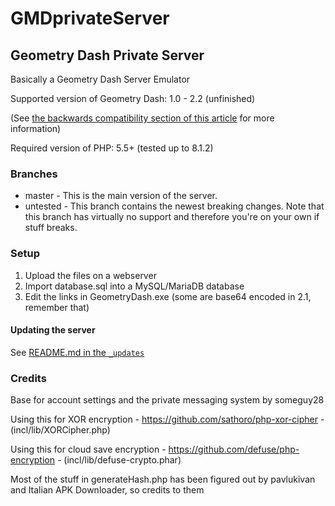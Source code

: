 # GMDprivateServer
## Geometry Dash Private Server
Basically a Geometry Dash Server Emulator

Supported version of Geometry Dash: 1.0 - 2.2 (unfinished)

(See [the backwards compatibility section of this article](https://github.com/Cvolton/GMDprivateServer/wiki/Deliberate-differences-from-real-GD) for more information)

Required version of PHP: 5.5+ (tested up to 8.1.2)

### Branches
- master - This is the main version of the server.
- untested - This branch contains the newest breaking changes. Note that this branch has virtually no support and therefore you're on your own if stuff breaks.

### Setup
1) Upload the files on a webserver
2) Import database.sql into a MySQL/MariaDB database
3) Edit the links in GeometryDash.exe (some are base64 encoded in 2.1, remember that)

#### Updating the server
See [README.md in the `_updates`](_updates/README.md)

### Credits
Base for account settings and the private messaging system by someguy28

Using this for XOR encryption - https://github.com/sathoro/php-xor-cipher - (incl/lib/XORCipher.php)

Using this for cloud save encryption - https://github.com/defuse/php-encryption - (incl/lib/defuse-crypto.phar)

Most of the stuff in generateHash.php has been figured out by pavlukivan and Italian APK Downloader, so credits to them

